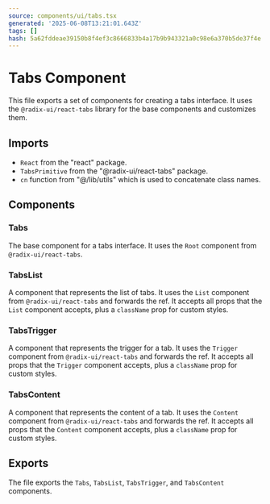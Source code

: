 ```yaml
---
source: components/ui/tabs.tsx
generated: '2025-06-08T13:21:01.643Z'
tags: []
hash: 5a62fddeae39150b8f4ef3c8666833b4a17b9b943321a0c98e6a370b5de37f4e
---
```

# Tabs Component

This file exports a set of components for creating a tabs interface. It uses the `@radix-ui/react-tabs` library for the base components and customizes them.

## Imports

- `React` from the "react" package.
- `TabsPrimitive` from the "@radix-ui/react-tabs" package.
- `cn` function from "@/lib/utils" which is used to concatenate class names.

## Components

### Tabs

The base component for a tabs interface. It uses the `Root` component from `@radix-ui/react-tabs`.

### TabsList

A component that represents the list of tabs. It uses the `List` component from `@radix-ui/react-tabs` and forwards the ref. It accepts all props that the `List` component accepts, plus a `className` prop for custom styles.

### TabsTrigger

A component that represents the trigger for a tab. It uses the `Trigger` component from `@radix-ui/react-tabs` and forwards the ref. It accepts all props that the `Trigger` component accepts, plus a `className` prop for custom styles.

### TabsContent

A component that represents the content of a tab. It uses the `Content` component from `@radix-ui/react-tabs` and forwards the ref. It accepts all props that the `Content` component accepts, plus a `className` prop for custom styles.

## Exports

The file exports the `Tabs`, `TabsList`, `TabsTrigger`, and `TabsContent` components.
